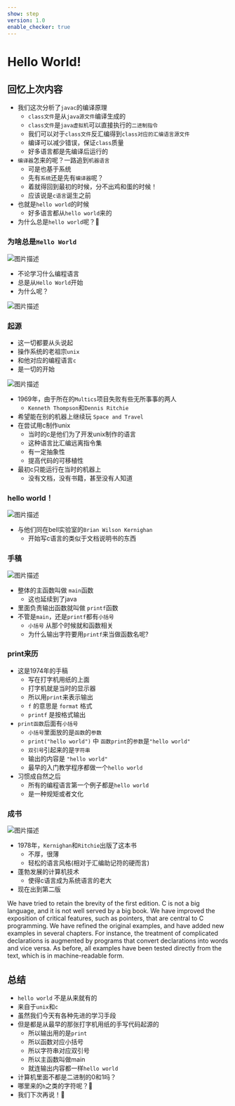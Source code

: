 ```yaml
---
show: step
version: 1.0
enable_checker: true
---
```


# Hello World!

## 回忆上次内容

- 我们这次分析了`javac`的编译原理
	- `class文件`是从`java源文件`编译生成的
	- `class文件`是`java虚拟机`可以直接执行的`二进制指令`
	- 我们可以对于`class文件`反汇编得到`class对应的汇编语言源文件`
	- 编译可以减少错误，保证`class`质量
	- 好多语言都是先编译后运行的
- `编译器`怎来的呢？一路追到`机器语言`
	- 可是也基于系统
	- 先有`系统`还是先有`编译器`呢？
	- 着就得回到最初的时候，分不出鸡和蛋的时候！
	- 应该说是`c语言`诞生之前
- 也就是`hello world`的时候
	- 好多语言都从`hello world`来的
- 为什么总是`hello world`呢？🤔

### 为啥总是`Hello World`

![图片描述](https://doc.shiyanlou.com/courses/uid1190679-20210220-1613786932296)

- 不论学习什么编程语言
- 总是从`Hello World`开始
- 为什么呢？

![图片描述](https://doc.shiyanlou.com/courses/uid1190679-20210220-1613786792262)

### 起源

- 这一切都要从头说起
- 操作系统的老祖宗`unix`
- 和他对应的编程语言`c`
- 是一切的开始

![图片描述](https://doc.shiyanlou.com/courses/uid1190679-20210220-1613786951642)

- 1969年，由于所在的`Multics`项目失败有些无所事事的两人
	- `Kenneth Thompson`和`Dennis Ritchie`
- 希望能在别的机器上继续玩 `Space and Travel `
- 在尝试用c制作unix
	- 当时的c是他们为了开发unix制作的语言
	- 这种语言比汇编远离指令集
	- 有一定抽象性
	- 提高代码的可移植性
- 最初c只能运行在当时的机器上
	- 没有文档，没有书籍，甚至没有人知道

### hello world！

![图片描述](https://doc.shiyanlou.com/courses/uid1190679-20210220-1613787540042)

- 与他们同在bell实验室的`Brian Wilson Kernighan`
	- 开始写c语言的类似于文档说明书的东西

### 手稿

![图片描述](https://doc.shiyanlou.com/courses/uid1190679-20210220-1613787458918)

- 整体的主函数叫做 `main`函数
	- 这也延续到了java
- 里面负责输出函数就叫做 `printf`函数
- 不管是`main`，还是`printf`都有`小括号`
	- `小括号` 从那个时候就和函数相关
	- 为什么输出字符要用`printf`来当做函数名呢?

### print来历
- 这是1974年的手稿
	- 写在打字机用纸的上面
	- 打字机就是当时的显示器
	- 所以用`print`来表示输出
	- `f` 的意思是 `format` 格式
	- `printf` 是按格式输出
- `print函数`后面有`小括号`
	- `小括号`里面放的是`函数`的`参数`
	- `print("hello world")` 中 `函数print`的`参数`是`"hello world"`
	- `双引号`引起来的是`字符串`
	- 输出的内容是 `"hello world"`
	- 最早的入门教学程序都做一个`hello world`
- 习惯成自然之后
	- 所有的编程语言第一个例子都是`hello world`
	- 是一种规矩或者文化


### 成书

![图片描述](https://doc.shiyanlou.com/courses/uid1190679-20210220-1613787632360)

- 1978年，`Kernighan`和`Ritchie`出版了这本书
	- 不厚，很薄
	- 轻松的语言风格(相对于汇编助记符的硬而言)
- 蓬勃发展的计算机技术
	- 使得c语言成为系统语言的老大
- 现在出到第二版

We have tried to retain the brevity of the first edition. C is not a big language, and it is not well served by a big book. We have improved the exposition of critical features, such as pointers, that are central to C programming. We have refined the original examples, and have added new examples in several chapters. For instance, the treatment of complicated declarations is augmented by programs that convert declarations into words and vice versa. As before, all examples have been tested directly from the text, which is in machine-readable form.

## 总结

- `hello world`	不是从来就有的
- 来自于`unix`和`c`
- 虽然我们今天有各种先进的学习手段
- 但是都是从最早的那张打字机用纸的手写代码起源的
	- 所以输出用的是`print`
	- 所以函数对应小括号
	- 所以字符串对应双引号
	- 所以主函数叫做main
	- 就连输出内容都一样`hello world`
- 计算机里面不都是二进制的0和1吗？
- 哪里来的`h`之类的字符呢？🤔
- 我们下次再说！👋